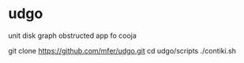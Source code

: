udgo
====

unit disk graph obstructed app fo cooja

git clone https://github.com/mfer/udgo.git
cd udgo/scripts
./contiki.sh



